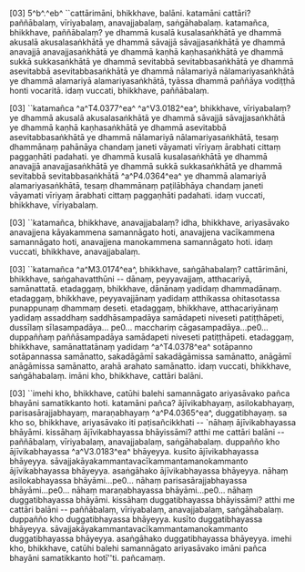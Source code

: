 [03] 5^b^.^eb^ ``cattārimāni, bhikkhave, balāni.  katamāni cattāri? paññābalaṃ, vīriyabalaṃ, anavajjabalaṃ, saṅgāhabalaṃ.  katamañca, bhikkhave, paññābalaṃ? ye dhammā kusalā  kusalasaṅkhātā ye dhammā akusalā akusalasaṅkhātā ye dhammā  sāvajjā sāvajjasaṅkhātā ye dhammā anavajjā anavajjasaṅkhātā ye  dhammā kaṇhā kaṇhasaṅkhātā ye dhammā sukkā sukkasaṅkhātā ye dhammā  sevitabbā sevitabbasaṅkhātā ye dhammā asevitabbā  asevitabbasaṅkhātā ye dhammā nālamariyā nālamariyasaṅkhātā ye  dhammā alamariyā alamariyasaṅkhātā, tyāssa dhammā paññāya vodiṭṭhā  honti vocaritā. idaṃ vuccati, bhikkhave, paññābalaṃ.

[03] ``katamañca ^a^T4.0377^ea^ ^a^V3.0182^ea^, bhikkhave, vīriyabalaṃ? ye dhammā akusalā  akusalasaṅkhātā ye dhammā sāvajjā sāvajjasaṅkhātā ye dhammā kaṇhā  kaṇhasaṅkhātā ye dhammā asevitabbā asevitabbasaṅkhātā ye dhammā  nālamariyā nālamariyasaṅkhātā, tesaṃ dhammānaṃ pahānāya chandaṃ janeti  vāyamati vīriyaṃ ārabhati cittaṃ paggaṇhāti padahati. ye dhammā  kusalā kusalasaṅkhātā ye dhammā anavajjā anavajjasaṅkhātā ye  dhammā sukkā sukkasaṅkhātā ye dhammā sevitabbā sevitabbasaṅkhātā  ^a^P4.0364^ea^ ye dhammā alamariyā alamariyasaṅkhātā, tesaṃ  dhammānaṃ paṭilābhāya chandaṃ janeti vāyamati vīriyaṃ ārabhati cittaṃ  paggaṇhāti padahati. idaṃ vuccati, bhikkhave, vīriyabalaṃ.

[03] ``katamañca, bhikkhave, anavajjabalaṃ? idha, bhikkhave,  ariyasāvako anavajjena kāyakammena samannāgato hoti, anavajjena  vacīkammena samannāgato hoti, anavajjena manokammena samannāgato  hoti. idaṃ vuccati, bhikkhave, anavajjabalaṃ.

[03] ``katamañca ^a^M3.0174^ea^, bhikkhave, saṅgāhabalaṃ? cattārimāni, bhikkhave,  saṅgahavatthūni -- dānaṃ, peyyavajjaṃ, atthacariyā, samānattatā.  etadaggaṃ, bhikkhave, dānānaṃ yadidaṃ dhammadānaṃ. etadaggaṃ, bhikkhave,  peyyavajjānaṃ yadidaṃ atthikassa ohitasotassa punappunaṃ dhammaṃ deseti.  etadaggaṃ, bhikkhave, atthacariyānaṃ yadidaṃ assaddhaṃ saddhāsampadāya  samādapeti niveseti patiṭṭhāpeti, dussīlaṃ sīlasampadāya... pe0...  macchariṃ cāgasampadāya...pe0... duppaññaṃ paññāsampadāya samādapeti  niveseti patiṭṭhāpeti. etadaggaṃ, bhikkhave, samānattatānaṃ yadidaṃ ^a^T4.0378^ea^  sotāpanno sotāpannassa samānatto, sakadāgāmī sakadāgāmissa  samānatto, anāgāmī anāgāmissa samānatto, arahā arahato  samānatto. idaṃ vuccati, bhikkhave, saṅgāhabalaṃ. imāni kho,  bhikkhave, cattāri balāni.

[03] ``imehi kho, bhikkhave, catūhi balehi samannāgato  ariyasāvako pañca bhayāni samatikkanto hoti. katamāni pañca?  ājīvikabhayaṃ, asilokabhayaṃ, parisasārajjabhayaṃ, maraṇabhayaṃ ^a^P4.0365^ea^,  duggatibhayaṃ. sa kho so, bhikkhave, ariyasāvako iti  paṭisañcikkhati -- `nāhaṃ ājīvikabhayassa bhāyāmi. kissāhaṃ  ājīvikabhayassa bhāyissāmi? atthi me cattāri balāni --  paññābalaṃ, vīriyabalaṃ, anavajjabalaṃ, saṅgāhabalaṃ. duppañño kho  ājīvikabhayassa ^a^V3.0183^ea^ bhāyeyya. kusīto ājīvikabhayassa bhāyeyya.  sāvajjakāyakammantavacīkammantamanokammanto ājīvikabhayassa bhāyeyya.  asaṅgāhako ājīvikabhayassa bhāyeyya. nāhaṃ asilokabhayassa  bhāyāmi...pe0... nāhaṃ parisasārajjabhayassa bhāyāmi...pe0... nāhaṃ  maraṇabhayassa bhāyāmi...pe0... nāhaṃ duggatibhayassa bhāyāmi.  kissāhaṃ duggatibhayassa bhāyissāmi? atthi me cattāri balāni --  paññābalaṃ, vīriyabalaṃ, anavajjabalaṃ, saṅgāhabalaṃ. duppañño kho  duggatibhayassa bhāyeyya. kusīto duggatibhayassa bhāyeyya.  sāvajjakāyakammantavacīkammantamanokammanto duggatibhayassa bhāyeyya.  asaṅgāhako duggatibhayassa bhāyeyya. imehi kho, bhikkhave, catūhi  balehi samannāgato ariyasāvako imāni pañca bhayāni samatikkanto  hotī''ti. pañcamaṃ.